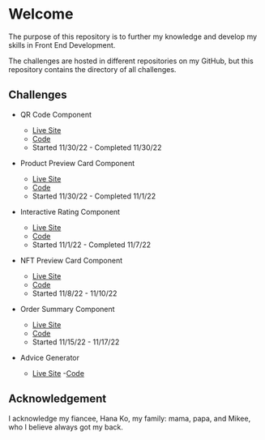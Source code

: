 # Welcome

The purpose of this repository is to further my knowledge and develop my skills in Front End Development.

The challenges are hosted in different repositories on my GitHub, but this repository contains the directory of all challenges.

## Challenges

- QR Code Component
  - [Live Site](https://spencer-rafada.github.io/qr-code-component/)
  - [Code](https://github.com/spencer-rafada/product-preview-card-component) 
  - Started 11/30/22 - Completed 11/30/22

- Product Preview Card Component
  - [Live Site](https://spencer-rafada.github.io/product-preview-card-component/)
  - [Code](https://github.com/spencer-rafada/product-preview-card-component) 
  - Started 11/30/22 - Completed 11/1/22

- Interactive Rating Component
  - [Live Site](https://spencer-rafada.github.io/interactive-rating-component-main/)
  - [Code](https://spencer-rafada.github.io/interactive-rating-component-main/) 
  - Started 11/1/22 - Completed 11/7/22

- NFT Preview Card Component
  - [Live Site](https://spencer-rafada.github.io/nft-preview-card-component/)
  - [Code](https://github.com/spencer-rafada/nft-preview-card-component)
  - Started 11/8/22 - 11/10/22

- Order Summary Component
  - [Live Site](https://spencer-rafada.github.io/order-summary-component/)
  - [Code](https://github.com/spencer-rafada/order-summary-component)
  - Started 11/15/22 - 11/17/22

- Advice Generator
  - [Live Site](https://spencer-rafada.github.io/advice-generator/)
  -[Code](https://github.com/spencer-rafada/advice-generator)

## Acknowledgement

I acknowledge my fiancee, Hana Ko, my family: mama, papa, and Mikee, who I believe always got my back.